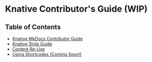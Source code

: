 # Knative Contributor's Guide (WIP)

## Table of Contents

- [Knative MkDocs Contributor Guide](./mkdocs-contributor-guide.md)
- [Knative Style Guide](./style-guide/README.md)
- [Content Re-Use](../snippets/README.md)
- [Using Shortcodes (Coming Soon!)]()
